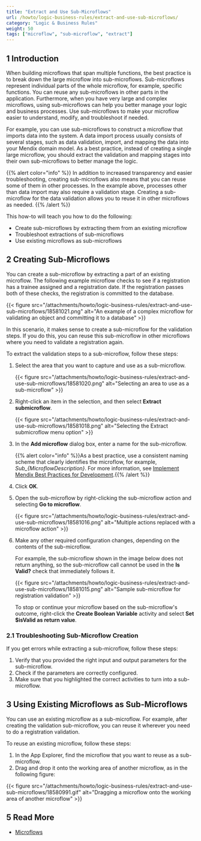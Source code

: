 ```yaml
---
title: "Extract and Use Sub-Microflows"
url: /howto/logic-business-rules/extract-and-use-sub-microflows/
category: "Logic & Business Rules"
weight: 50
tags: ["microflow", "sub-microflow", "extract"]
---
```


## 1 Introduction

When building microflows that span multiple functions, the best practice is to break down the large microflow into sub-microflows. Sub-microflows represent individual parts of the whole microflow, for example, specific functions. You can reuse any sub-microflows in other parts in the application. Furthermore, when you have very large and complex microflows, using sub-microflows can help you better manage your logic and business processes. Use sub-microflows to make your microflow easier to understand, modify, and troubleshoot if needed.

For example, you can use sub-microflows to construct a microflow that imports data into the system. A data import process usually consists of several stages, such as data validation, import, and mapping the data into your Mendix domain model. As a best practice, instead of creating a single large microflow, you should extract the validation and mapping stages into their own sub-microflows to better manage the logic. 

{{% alert color="info" %}}
In addition to increased transparency and easier troubleshooting, creating sub-microflows also means that you can reuse some of them in other processes. In the example above, processes other than data import may also require a validation stage. Creating a sub-microflow for the data validation allows you to reuse it in other microflows as needed.
{{% /alert %}}

This how-to will teach you how to do the following:

* Create sub-microflows by extracting them from an existing microflow
* Troubleshoot extractions of sub-microflows
* Use existing microflows as sub-microflows

## 2 Creating Sub-Microflows

You can create a sub-microflow by extracting a part of an existing microflow. The following example microflow checks to see if a registration has a trainee assigned and a registration date. If the registration passes both of these checks, the registration is committed to the database.

{{< figure src="/attachments/howto/logic-business-rules/extract-and-use-sub-microflows/18581021.png" alt="An example of a complex microflow for validating an object and committing it to a database" >}}

In this scenario, it makes sense to create a sub-microflow for the validation steps. If you do this, you can reuse this sub-microflow in other microflows where you need to validate a registration again.

To extract the validation steps to a sub-microflow, follow these steps:

1. Select the area that you want to capture and use as a sub-microflow.

    {{< figure src="/attachments/howto/logic-business-rules/extract-and-use-sub-microflows/18581020.png" alt="Selecting an area to use as a sub-microflow" >}}

2. Right-click an item in the selection, and then select **Extract submicroflow**.

    {{< figure src="/attachments/howto/logic-business-rules/extract-and-use-sub-microflows/18581018.png" alt="Selecting the Extract submicroflow menu option" >}}

3. In the **Add microflow** dialog box, enter a name for the sub-microflow.

    {{% alert color="info" %}}As a best practice, use a consistent naming scheme that clearly identifies the microflow, for example, *Sub_{MicroflowDescription}*. For more information, see [Implement Mendix Best Practices for Development](/howto/general/dev-best-practices/).{{% /alert %}}

4. Click **OK**.
5. Open the sub-microflow by right-clicking the sub-microflow action and selecting **Go to microflow**.

    {{< figure src="/attachments/howto/logic-business-rules/extract-and-use-sub-microflows/18581016.png" alt="Multiple actions replaced with a microflow action" >}}

6. Make any other required configuration changes, depending on the contents of the sub-microflow. 

    For example, the sub-microflow shown in the image below does not return anything, so the sub-microflow call cannot be used in the **Is Valid?** check that immediately follows it.

    {{< figure src="/attachments/howto/logic-business-rules/extract-and-use-sub-microflows/18581015.png" alt="Sample sub-microflow for registration validation" >}}

    To stop or continue your microflow based on the sub-microflow's outcome, right-click the **Create Boolean Variable** activity and select **Set $isValid as return value**.

### 2.1 Troubleshooting Sub-Microflow Creation

If you get errors while extracting a sub-microflow, follow these steps:

1. Verify that you provided the right input and output parameters for the sub-microflow.
2. Check if the parameters are correctly configured.
3. Make sure that you highlighted the correct activities to turn into a sub-microflow.

## 3 Using Existing Microflows as Sub-Microflows

You can use an existing microflow as a sub-microflow. For example, after creating the validation sub-microflow, you can reuse it wherever you need to do a registration validation.

To reuse an existing microflow, follow these steps:

1. In the App Explorer, find the microflow that you want to reuse as a sub-microflow.
2. Drag and drop it onto the working area of another microflow, as in the following figure:

{{< figure src="/attachments/howto/logic-business-rules/extract-and-use-sub-microflows/18580991.gif" alt="Dragging a microflow onto the working area of another microflow" >}}

## 5 Read More

* [Microflows](/refguide/microflows/)
